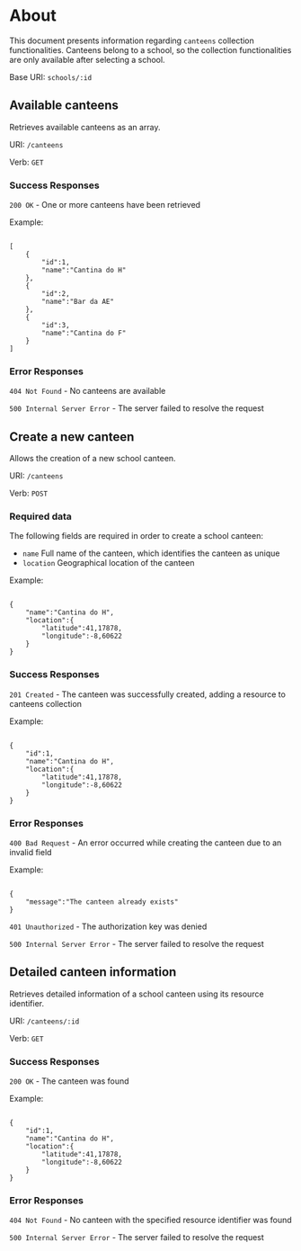 # About

This document presents information regarding `canteens` collection functionalities.
Canteens belong to a school, so the collection functionalities are only available after selecting a school.

Base URI: `schools/:id`

## Available canteens

Retrieves available canteens as an array.

URI: `/canteens`

Verb: `GET`

### Success Responses

`200 OK` - One or more canteens have been retrieved

Example:

```

[
    {
        "id":1,
        "name":"Cantina do H"
    },
    {
        "id":2,
        "name":"Bar da AE"
    },
    {
        "id":3,
        "name":"Cantina do F"
    }
]

```

### Error Responses

`404 Not Found` - No canteens are available

`500 Internal Server Error` - The server failed to resolve the request


## Create a new canteen

Allows the creation of a new school canteen.

URI: `/canteens`

Verb: `POST`

### Required data

The following fields are required in order to create a school canteen:

- `name` Full name of the canteen, which identifies the canteen as unique
- `location` Geographical location of the canteen

Example:

```

{
    "name":"Cantina do H",
    "location":{
        "latitude":41,17878,
        "longitude":-8,60622
    }
}

```

### Success Responses

`201 Created` - The canteen was successfully created, adding a resource to canteens collection

Example:

```

{
    "id":1,
    "name":"Cantina do H",
    "location":{
        "latitude":41,17878,
        "longitude":-8,60622
    }
}

```

### Error Responses

`400 Bad Request` - An error occurred while creating the canteen due to an invalid field

Example:

```

{
    "message":"The canteen already exists"
}

```

`401 Unauthorized` - The authorization key was denied

`500 Internal Server Error` - The server failed to resolve the request


## Detailed canteen information

Retrieves detailed information of a school canteen using its resource identifier.

URI: `/canteens/:id`

Verb: `GET`

### Success Responses

`200 OK` - The canteen was found

Example:

```

{
    "id":1,
    "name":"Cantina do H",
    "location":{
        "latitude":41,17878,
        "longitude":-8,60622
    }
}

```

### Error Responses

`404 Not Found` - No canteen with the specified resource identifier was found

`500 Internal Server Error` - The server failed to resolve the request